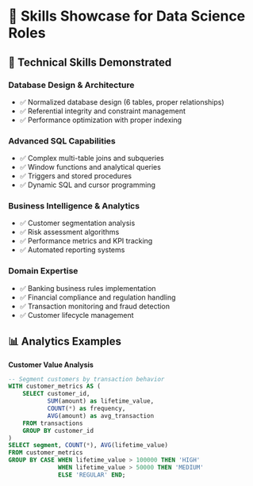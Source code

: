 # 🎯 Skills Showcase for Data Science Roles

## 🔧 Technical Skills Demonstrated

### Database Design & Architecture
- ✅ Normalized database design (6 tables, proper relationships)
- ✅ Referential integrity and constraint management
- ✅ Performance optimization with proper indexing

### Advanced SQL Capabilities  
- ✅ Complex multi-table joins and subqueries
- ✅ Window functions and analytical queries
- ✅ Triggers and stored procedures
- ✅ Dynamic SQL and cursor programming

### Business Intelligence & Analytics
- ✅ Customer segmentation analysis
- ✅ Risk assessment algorithms
- ✅ Performance metrics and KPI tracking
- ✅ Automated reporting systems

### Domain Expertise
- ✅ Banking business rules implementation
- ✅ Financial compliance and regulation handling
- ✅ Transaction monitoring and fraud detection
- ✅ Customer lifecycle management

## 📊 Analytics Examples

**Customer Value Analysis**
```sql
-- Segment customers by transaction behavior
WITH customer_metrics AS (
    SELECT customer_id, 
           SUM(amount) as lifetime_value,
           COUNT(*) as frequency,
           AVG(amount) as avg_transaction
    FROM transactions 
    GROUP BY customer_id
)
SELECT segment, COUNT(*), AVG(lifetime_value)
FROM customer_metrics
GROUP BY CASE WHEN lifetime_value > 100000 THEN 'HIGH'
              WHEN lifetime_value > 50000 THEN 'MEDIUM' 
              ELSE 'REGULAR' END;
